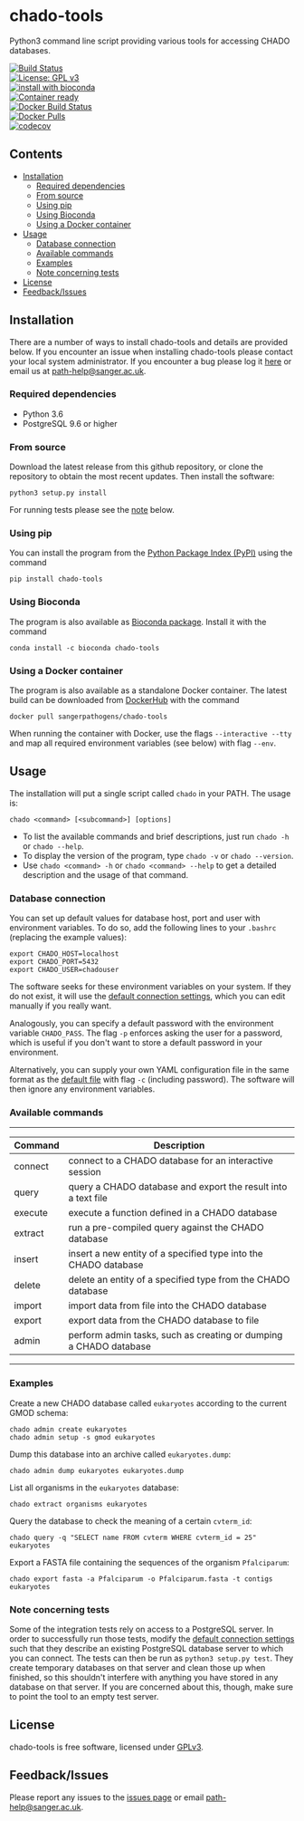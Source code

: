 # chado-tools

Python3 command line script providing various tools for accessing CHADO databases.

[![Build Status](https://travis-ci.com/sanger-pathogens/chado-tools.svg?branch=master)](https://travis-ci.com/sanger-pathogens/chado-tools)   
[![License: GPL v3](https://img.shields.io/badge/License-GPL%20v3-brightgreen.svg)](https://github.com/sanger-pathogens/chado-tools/blob/master/LICENSE)   
[![install with bioconda](https://img.shields.io/badge/install%20with-bioconda-brightgreen.svg?style=flat-square)](http://bioconda.github.io/recipes/chado-tools/README.html)   
[![Container ready](https://img.shields.io/badge/container-ready-brightgreen.svg)](https://quay.io/repository/biocontainers/chado-tools)   
[![Docker Build Status](https://img.shields.io/docker/cloud/build/sangerpathogens/chado-tools.svg)](https://hub.docker.com/r/sangerpathogens/chado-tools)   
[![Docker Pulls](https://img.shields.io/docker/pulls/sangerpathogens/chado-tools.svg)](https://hub.docker.com/r/sangerpathogens/chado-tools)   
[![codecov](https://codecov.io/gh/sanger-pathogens/chado-tools/branch/master/graph/badge.svg)](https://codecov.io/gh/sanger-pathogens/chado-tools)

## Contents
  * [Installation](#installation)
    * [Required dependencies](#required-dependencies)
    * [From source](#from-source)
    * [Using pip](#using-pip)
    * [Using Bioconda](#using-bioconda)
    * [Using a Docker container](#using-a-docker-container)
  * [Usage](#usage)
    * [Database connection](#database-connection)
    * [Available commands](#available-commands)
    * [Examples](#examples)
    * [Note concerning tests](#note-concerning-tests)
  * [License](#license)
  * [Feedback/Issues](#feedback/issues)

## Installation
There are a number of ways to install chado-tools and details are provided below. If you encounter an issue when installing chado-tools please contact your local system administrator. If you encounter a bug please log it [here](https://github.com/sanger-pathogens/chado-tools/issues) or email us at path-help@sanger.ac.uk.

### Required dependencies
* Python 3.6
* PostgreSQL 9.6 or higher

### From source
Download the latest release from this github repository, or clone the repository to obtain the most recent updates.
Then install the software:

    python3 setup.py install

For running tests please see the [note](#note-concerning-tests) below.

### Using pip
You can install the program from the [Python Package Index (PyPI)](https://pypi.org/project/chado-tools/) using the command

    pip install chado-tools

### Using Bioconda
The program is also available as [Bioconda package](https://anaconda.org/bioconda/chado-tools). Install it with the command

    conda install -c bioconda chado-tools

### Using a Docker container
The program is also available as a standalone Docker container. The latest build can be downloaded from [DockerHub](https://hub.docker.com/r/sangerpathogens/chado-tools) with the command

    docker pull sangerpathogens/chado-tools

When running the container with Docker, use the flags `--interactive --tty` and map all required environment variables (see below) with flag `--env`.


## Usage
The installation will put a single script called `chado` in your PATH.
The usage is:

    chado <command> [<subcommand>] [options]

* To list the available commands and brief descriptions, just run `chado -h` or `chado --help`.
* To display the version of the program, type `chado -v` or `chado --version`.
* Use `chado <command> -h` or `chado <command> --help` to get a detailed description and the usage of that command.

### Database connection
You can set up default values for database host, port and user with environment variables. To do so, add the following 
lines to your `.bashrc` (replacing the example values):

    export CHADO_HOST=localhost
    export CHADO_PORT=5432
    export CHADO_USER=chadouser

The software seeks for these environment variables on your system. If they do not exist, it will use the 
[default connection settings](pychado/data/defaultDatabase.yml), which you can edit manually if you really want.

Analogously, you can specify a default password with the environment variable `CHADO_PASS`.
The flag `-p` enforces asking the user for a password, which is useful if you don't want to store a default password in your environment.

Alternatively, you can supply your own YAML configuration file in the same format as the [default file](pychado/data/defaultDatabase.yml)
with flag `-c` (including password). The software will then ignore any environment variables. 


### Available commands

------------------------------------------------------------------------------------------------
| Command               | Description                                                          |
|-----------------------|----------------------------------------------------------------------|
| connect               | connect to a CHADO database for an interactive session               |
| query                 | query a CHADO database and export the result into a text file        |
| execute               | execute a function defined in a CHADO database                       |
| extract               | run a pre-compiled query against the CHADO database                  |
| insert                | insert a new entity of a specified type into the CHADO database      |
| delete                | delete an entity of a specified type from the CHADO database         |
| import                | import data from file into the CHADO database                        |
| export                | export data from the CHADO database to file                          |
| admin                 | perform admin tasks, such as creating or dumping a CHADO database    |
------------------------------------------------------------------------------------------------

### Examples
Create a new CHADO database called `eukaryotes` according to the current GMOD schema:

    chado admin create eukaryotes
    chado admin setup -s gmod eukaryotes
    
Dump this database into an archive called `eukaryotes.dump`:

    chado admin dump eukaryotes eukaryotes.dump

List all organisms in the `eukaryotes` database:

    chado extract organisms eukaryotes

Query the database to check the meaning of a certain `cvterm_id`:

    chado query -q "SELECT name FROM cvterm WHERE cvterm_id = 25" eukaryotes

Export a FASTA file containing the sequences of the organism `Pfalciparum`:

    chado export fasta -a Pfalciparum -o Pfalciparum.fasta -t contigs eukaryotes

### Note concerning tests
Some of the integration tests rely on access to a PostgreSQL server. In order to successfully run those tests, 
modify the [default connection settings](pychado/data/defaultDatabase.yml) such that they describe an existing 
PostgreSQL database server to which you can connect. The tests can then be run as `python3 setup.py test`.
They create temporary databases on that server and clean those up when finished, so this shouldn't interfere with
anything you have stored in any database on that server. If you are concerned about this, though, make sure to point
the tool to an empty test server.

## License
chado-tools is free software, licensed under [GPLv3](https://github.com/sanger-pathogens/chado-tools/blob/master/LICENSE).

## Feedback/Issues
Please report any issues to the [issues page](https://github.com/sanger-pathogens/chado-tools/issues) or email path-help@sanger.ac.uk.
